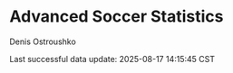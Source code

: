 # Advanced Soccer Statistics
Denis Ostroushko

<!-- gfm -->

Last successful data update: 2025-08-17 14:15:45 CST
